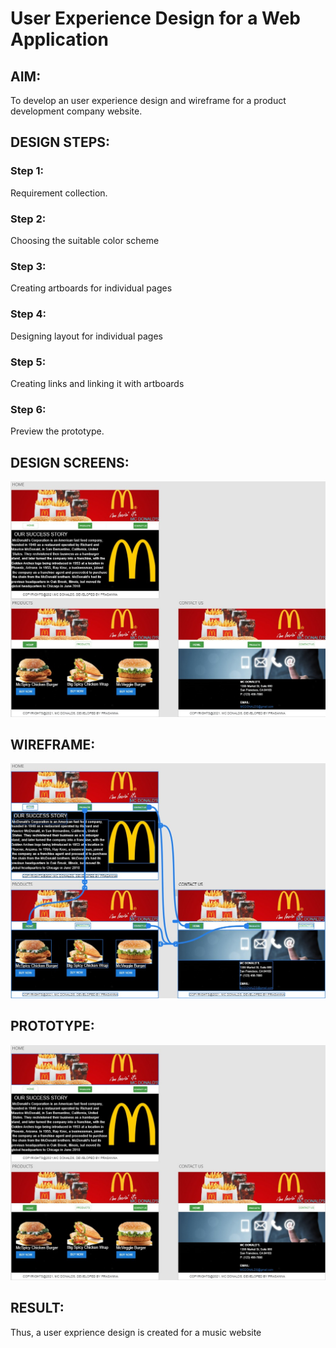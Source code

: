 # User Experience Design for a Web Application
## AIM:
To develop an user experience design and wireframe for a product development company website.

## DESIGN STEPS:
### Step 1: 
Requirement collection.
### Step 2:
Choosing the suitable color scheme
### Step 3:
Creating artboards for individual pages
### Step 4:
Designing layout for individual pages
### Step 5:
Creating links and linking it with artboards
### Step 6:
Preview the prototype.

## DESIGN SCREENS:
![output](./static/img/design.jpeg)

## WIREFRAME:
![output](./static/img/wireframe.jpeg)

## PROTOTYPE:
![output](./static/img/prototype.jpeg)

## RESULT:
Thus, a user exprience design is created for a music website